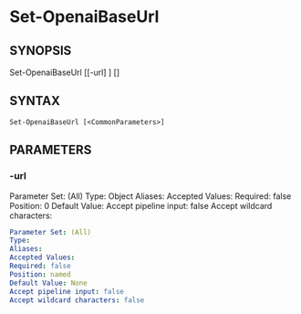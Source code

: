 ﻿---
external help file: powershai-help.xml
schema: 2.0.0
powershai: true
---

# Set-OpenaiBaseUrl

## SYNOPSIS <!--!= @#Synop !-->
Set-OpenaiBaseUrl [[-url] <Object>] [<CommonParameters>]

## SYNTAX <!--!= @#Syntax !-->

```
Set-OpenaiBaseUrl [<CommonParameters>]
```

## PARAMETERS <!--!= @#Params !-->

### -url
Parameter Set: (All)
Type: Object
Aliases:
Accepted Values:
Required: false
Position: 0
Default Value:
Accept pipeline input: false
Accept wildcard characters:

```yml
Parameter Set: (All)
Type: 
Aliases: 
Accepted Values: 
Required: false
Position: named
Default Value: None
Accept pipeline input: false
Accept wildcard characters: false
```